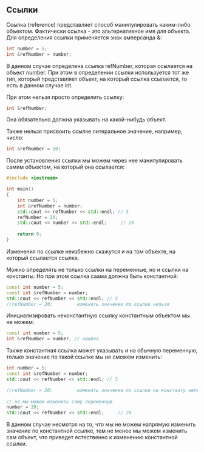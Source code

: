 ## Ссылки

Ссылка (reference) представляет способ манипулировать каким-либо объектом. Фактически ссылка - это альтернативное имя для объекта. 
Для определения ссылки применяется знак амперсанда &:

```cpp
int number = 5;
int &refNumber = number;
```

В данном случае определена ссылка refNumber, которая ссылается на объект number. При этом в определении ссылки используется тот же тип, который представляет объект, на который ссылка ссылается, то есть 
в данном случае int.

При этом нельзя просто определить ссылку:

```cpp
int &refNumber;
```

Она обязательно должна указывать на какой-нибудь объект.

Также нельзя присвоить ссылке литеральное значение, например, число:

```cpp
int &refNumber = 10;
```

После установления ссылки мы можем через нее манипулировать самим объектом, на который она ссылается:

```cpp
#include <iostream>

int main()
{
    int number = 5;
    int &refNumber = number;
    std::cout << refNumber << std::endl; // 5
    refNumber = 20;
    std::cout << number << std::endl;     // 20
        
    return 0;
}
```

Изменения по ссылке неизбежно скажутся и на том объекте, на который ссылается ссылка.

Можно определять не только ссылки на переменные, но и ссылки на константы. Но при этом ссылка саама должна быть константной:

```cpp
const int number = 5;
const int &refNumber = number;
std::cout << refNumber << std::endl; // 5
//refNumber = 20;         изменять значение по ссылке нельзя
```

Инициализировать неконстантную ссылку константным объектом мы не можем:

```cpp
const int number = 5;
int &refNumber = number; // ошибка
```

Также константная ссылка может указывать и на обычную переменную, только значение по такой ссылке мы не сможем изменить:

```cpp
int number = 5;
const int &refNumber = number;
std::cout << refNumber << std::endl; // 5

//refNumber = 20;         изменять значение по ссылке на константу нельзя
    
// но мы можем изменить саму переменную
number = 20;
std::cout << refNumber << std::endl;     // 20
```

В данном случае несмотря на то, что мы не можем напрямую изменить значение по константной ссылке, тем не менее мы можем изменить сам объект, что 
приведет естественно к изменению константной ссылки.

